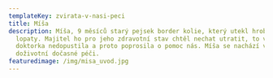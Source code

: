 ```yaml
---
templateKey: zvirata-v-nasi-peci
title: Míša
description: Míša, 9 měsíců starý pejsek border kolie, který utekl hrobníkovi z
  lopaty. Majitel ho pro jeho zdravotní stav chtěl nechat utratit, to však paní
  doktorka nedopustila a proto poprosila o pomoc nás. Míša se nachází v
  doživotní dočasné péči.
featuredimage: /img/misa_uvod.jpg
---
```


